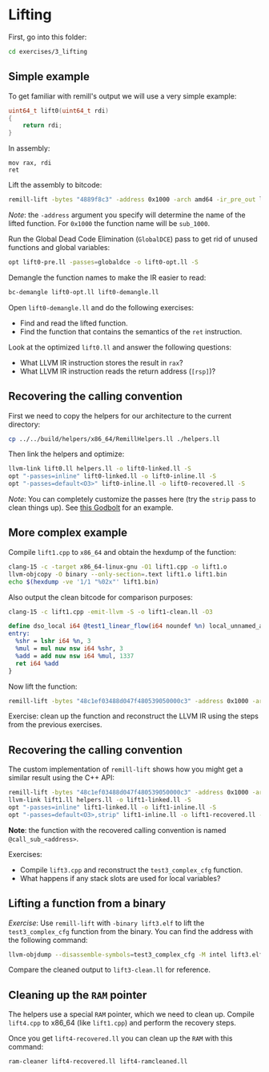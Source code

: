 # Lifting

First, go into this folder:

```sh
cd exercises/3_lifting
```

## Simple example

To get familiar with remill's output we will use a very simple example:

```c
uint64_t lift0(uint64_t rdi)
{
    return rdi;
}
```

In assembly:

```x86
mov rax, rdi
ret
```

Lift the assembly to bitcode:

```sh
remill-lift -bytes "4889f8c3" -address 0x1000 -arch amd64 -ir_pre_out lift0-pre.ll -ir_out lift0.ll
```

_Note_: the `-address` argument you specify will determine the name of the lifted function. For `0x1000` the function name will be `sub_1000`.

Run the Global Dead Code Elimination (`GlobalDCE`) pass to get rid of unused functions and global variables:

```sh
opt lift0-pre.ll -passes=globaldce -o lift0-opt.ll -S
```

Demangle the function names to make the IR easier to read:

```sh
bc-demangle lift0-opt.ll lift0-demangle.ll
```

Open `lift0-demangle.ll` and do the following exercises:
- Find and read the lifted function.
- Find the function that contains the semantics of the `ret` instruction.

Look at the optimized `lift0.ll` and answer the following questions:
- What LLVM IR instruction stores the result in `rax`?
- What LLVM IR instruction reads the return address (`[rsp]`)?

## Recovering the calling convention

First we need to copy the helpers for our architecture to the current directory:

```sh
cp ../../build/helpers/x86_64/RemillHelpers.ll ./helpers.ll
```

Then link the helpers and optimize:

```sh
llvm-link lift0.ll helpers.ll -o lift0-linked.ll -S
opt "-passes=inline" lift0-linked.ll -o lift0-inline.ll -S
opt "-passes=default<O3>" lift0-inline.ll -o lift0-recovered.ll -S
```

_Note_: You can completely customize the passes here (try the `strip` pass to clean things up). See [this Godbolt](https://godbolt.org/z/q9hPPehz3) for an example.

## More complex example

Compile `lift1.cpp` to `x86_64` and obtain the hexdump of the function:

```sh
clang-15 -c -target x86_64-linux-gnu -O1 lift1.cpp -o lift1.o
llvm-objcopy -O binary --only-section=.text lift1.o lift1.bin
echo $(hexdump -ve '1/1 "%02x"' lift1.bin)
```

Also output the clean bitcode for comparison purposes:

```sh
clang-15 -c lift1.cpp -emit-llvm -S -o lift1-clean.ll -O3
```

```llvm
define dso_local i64 @test1_linear_flow(i64 noundef %n) local_unnamed_addr #0 {
entry:
  %shr = lshr i64 %n, 3
  %mul = mul nuw nsw i64 %shr, 3
  %add = add nuw nsw i64 %mul, 1337
  ret i64 %add
}
```

Now lift the function:

```sh
remill-lift -bytes "48c1ef03488d047f480539050000c3" -address 0x1000 -arch amd64 -ir_out lift1.ll
```

Exercise: clean up the function and reconstruct the LLVM IR using the steps from the previous exercises.

## Recovering the calling convention

The custom implementation of `remill-lift` shows how you might get a similar result using the C++ API:

```sh
remill-lift -bytes "48c1ef03488d047f480539050000c3" -address 0x1000 -arch amd64 -ir_out lift1.ll -call_inputs RDI -call_output RAX
llvm-link lift1.ll helpers.ll -o lift1-linked.ll -S
opt "-passes=inline" lift1-linked.ll -o lift1-inline.ll -S
opt "-passes=default<O3>,strip" lift1-inline.ll -o lift1-recovered.ll -S
```

**Note**: the function with the recovered calling convention is named `@call_sub_<address>`.

Exercises:
- Compile `lift3.cpp` and reconstruct the `test3_complex_cfg` function.
- What happens if any stack slots are used for local variables?

## Lifting a function from a binary

_Exercise_: Use `remill-lift` with `-binary lift3.elf` to lift the `test3_complex_cfg` function from the binary. You can find the address with the following command:

```sh
llvm-objdump --disassemble-symbols=test3_complex_cfg -M intel lift3.elf
```

Compare the cleaned output to `lift3-clean.ll` for reference.

## Cleaning up the `RAM` pointer

The helpers use a special `RAM` pointer, which we need to clean up. Compile `lift4.cpp` to x86_64 (like `lift1.cpp`) and perform the recovery steps.

Once you get `lift4-recovered.ll` you can clean up the `RAM` with this command:

```sh
ram-cleaner lift4-recovered.ll lift4-ramcleaned.ll
```

